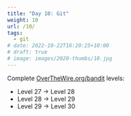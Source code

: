 ```yaml
---
title: "Day 10: Git"
weight: 10
url: /10/
tags:
  - git
# date: 2022-10-22T16:20:25+10:00
# draft: true
# image: images/2020-thumbs/10.jpg
---
```

Complete [OverTheWire.org/bandit](https://overthewire.org/wargames/bandit/) levels:
- Level 27 → Level 28
- Level 28 → Level 29
- Level 29 → Level 30